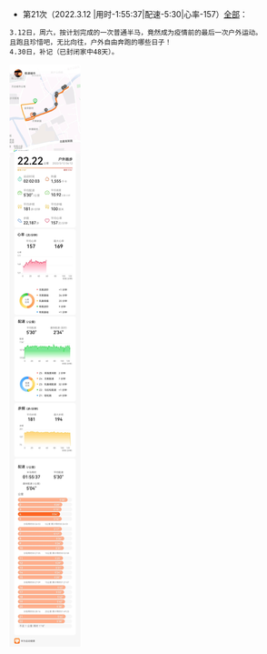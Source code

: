 - 第21次（2022.3.12 |用时-1:55:37|配速-5:30|心率-157）[全部](./bm.md)： 
```markdown
3.12日，周六，按计划完成的一次普通半马，竟然成为疫情前的最后一次户外运动。
且跑且珍惜吧，无比向往，户外自由奔跑的哪些日子！
4.30日，补记（已封闭家中48天）。
```  
![详情](./半马-20220312-157.jpg)
